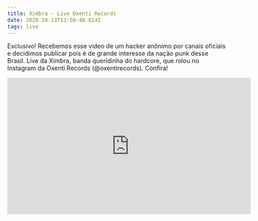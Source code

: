 ```yaml
---
title: Ximbra - Live Oxenti Records
date: 2020-10-13T13:50:40.814Z
tags: live
---
```

Exclusivo! Recebemos esse video de um hacker anônimo por canais oficiais e decidimos publicar pois é de grande interesse da nação punk desse Brasil. 
Live da Ximbra, banda queridinha do hardcore, que rolou no Instagram da Oxenti Records (@oxentirecords). Confira!

<iframe width="560" height="315" src="https://www.youtube.com/embed/thKjdTE_jbA" frameborder="0" allow="accelerometer; autoplay; clipboard-write; encrypted-media; gyroscope; picture-in-picture" allowfullscreen></iframe>